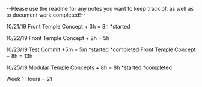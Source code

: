 --Please use the readme for any notes you want to keep track of, as well as to document work completed!--

10/21/19
Front Temple Concept + 3h = 3h *started

10/22/19
Front Temple Concept + 2h = 5h

10/23/19
Test Commit +5m = 5m *started *completed
Front Temple Concept + 8h = 13h

10/25/19
Modular Temple Concepts + 8h = 8h *started *completed

Week 1 Hours = 21